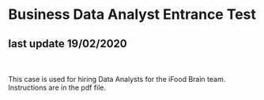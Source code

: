# Business Data Analyst Entrance Test
## last update 19/02/2020
<br><br>
This case is used for hiring Data Analysts for the iFood Brain team. Instructions are in the pdf file. <br><br>
<br><br>
